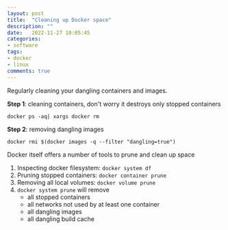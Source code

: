 ```yaml
---
layout: post
title:  "Cleaning up Docker space"
description: ""
date:   2022-11-27 10:05:45
categories:
- software
tags:
- docker
- linux
comments: true
---
```


Regularly cleaning your dangling containers and images. 

**Step 1**: cleaning containers, don't worry it destroys only stopped containers

```
docker ps -aq| xargs docker rm
```

**Step 2**: removing dangling images 

```
docker rmi $(docker images -q --filter "dangling=true")
```


Docker itself offers a number of tools to prune and clean up space 

1. Inspecting docker filesystem: `docker system df` 
2. Pruning stopped containers: `docker container prune` 
3. Removing all local volumes: `docker volume prune` 
4. `docker system prune` will remove   
    - all stopped containers
    - all networks not used by at least one container
    - all dangling images
    - all dangling build cache


